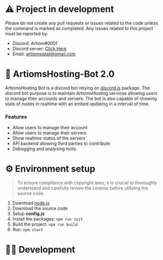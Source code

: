 # ⚠️ Project in development
Please do not create any pull requests or issues related to the code unless the command is marked as completed. Any issues related to this project must be reported by:
- Discord: Artiom#0001
- Discord server: [Click Here](https://discord.gg/BVYHASDrBJ)
- Email: artiomsiatat@gmail.com

# 🤖 ArtiomsHosting-Bot 2.0
ArtiomsHosting Bot is a discord bot relying on [discord.js](https://discord.js.org/) package. The discord bot purpose is to maintain ArtiomsHosting services allowing users to manage their accounts and servers. The bot is also capable of showing stats of nodes in realtime with an embed updating in a interval of time.

### Features
- Allow users to manage their account
- Allow users to manage their servers
- Show realtime status of the servers
- API backend allowing third parties to contribute
- Debugging and analysing tools 

# ⚙️ Environment setup
> To ensure compliance with copyright laws, it is crucial to thoroughly understand and carefully review the License before utilizing the source code.
1. Download [node.js](https://nodejs.org/en/download)
2. Download the source code
3. Setup **config.js**
3. Install the packages: `npm run init`
4. Build the project: `npm run build`
5. Run: `npm start`

# 👨‍💻 Development
